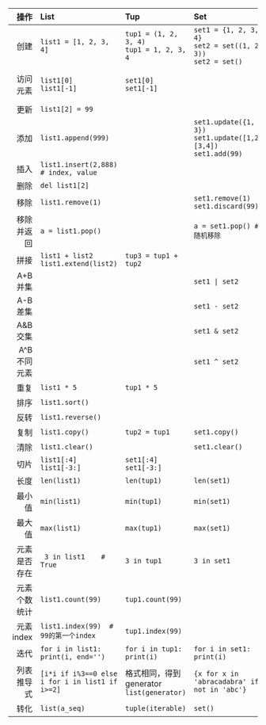 操作|List|Tup|Set|Dict
--:|:--|:--|:--|---
创建|`list1 = [1, 2, 3, 4]`|`tup1 = (1, 2, 3, 4)`<br />`tup1 = 1, 2, 3, 4`|`set1 = {1, 2, 3, 4}`<br />`set2 = set((1, 2, 3))`<br />`set2 = set()`|`dict1 = {'name':'bob','age':19}`<br />`dict2 = {}`
访问元素|`list1[0]` <br />`list1[-1]`|`set1[0]` <br />`set1[-1]`||`dict1['name']`<br />`dict1.items()`<br />`dict1.keys()`<br />`dict1.values()`
更新|`list1[2] = 99`|||`dict1['age']=22`
添加|`list1.append(999)`||`set1.update({1, 3})`<br />`set1.update([1,2],[3,4])`<br />`set1.add(99)`|`dict1['school']='CUFE'`
插入|`list1.insert(2,888)  # index, value`||||
删除|`del list1[2]`|||
移除|`list1.remove(1)`||`set1.remove(1)`<br />`set1.discard(99)`|
移除并返回|`a = list1.pop()`||`a = set1.pop() # 随机移除`|`a_value = dict1.pop('age')`
拼接|`list1 + list2` <br /> `list1.extend(list2)`|`tup3 = tup1 + tup2`||`dict1.update(dict2)`
A+B并集|||`set1 \| set2`|
A-B差集|||`set1 - set2`|
A&B交集|||`set1 & set2`|
A^B不同元素|||`set1 ^ set2`|
重复|`list1 * 5`|`tup1 * 5`||
排序|`list1.sort()`|||
反转|`list1.reverse()`|||
复制|`list1.copy()`|`tup2 = tup1`|`set1.copy()`|`dict1.copy()`
清除|`list1.clear()`||`set1.clear()`|`dict1.clear()`
切片|`list1[:4]` <br /> `list1[-3:]`|`set1[:4]` <br /> `set1[-3:]`||
长度|`len(list1)`|`len(tup1)`|`len(set1)`|`len(dict1)`
最小值|`min(list1)`|`min(tup1)`|`min(set1)`|`min(dicst1)`
最大值|`max(list1)`|`max(tup1)`|`max(set1)`|`max(dicst1)`
元素是否存在|` 3 in list1    # True`|`3 in tup1`|`3 in set1`|`key in dict1`
元素个数统计|`list1.count(99)`|`tup1.count(99)`||
元素index|`list1.index(99)  # 99的第一个index`|`tup1.index(99)`||
迭代|`for i in list1: print(i, end='')`|`for i in tup1: print(i)`|`for i in set1: print(i)`|`for i in dict1: print(i)  # keys`
列表推导式|`[i*i if i%3==0 else i for i in list1 if i>=2]`|格式相同，得到generator <br />`list(generator)`|`{x for x in 'abracadabra' if x not in 'abc'}`|`{i: i*3 for i in range(5)}`<br />`{i: j for i, j in zip(tup1, tup2)}`
    转化|`list(a_seq)`|`tuple(iterable)`|`set()`|Dict